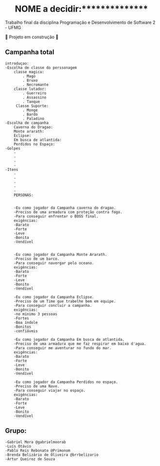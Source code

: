 <h1 align="center"> NOME a decidir:**************</h1>
Trabalho final da disciplina Programação e Desenvolvimento de Software 2 - UFMG

:construction: Projeto em construção :construction:
## Campanha total 
    introduçao:
    -Escolha de classe do perssonagem
        classe magica:
            . Mago
            . Bruxo
            . Necromante
        classe lutador:
            . Guerreiro
            . Assassino
            . Tanque
         Classe Suporte:
            . Monge
            . Bardo 
            . Paladino
    -Escolha de campanha
        Caverna do Dragao:
        Monte ararath:
        Eclipse:
        Em busca de atlantida:
        Perdidos no Espaço:
    -Golpes
        -
        -
        -
        -
    -Itens
        -
        -
        -
        -
        -
        PERSONAS:


        -Eu como jogador da Campanha caverna do dragao.
        -Preciso de uma armadura com proteção contra fogo.
        -Para conseguir enfrentar o BOSS final.
        exigências:
        -Barato
        -Forte 
        -Leve
        -Bonita
        -Vendível


        -Eu como jogador da Campanha Monte Ararath.
        -Preciso de um barco.
        -Para conseguir navergar pelo oceano.
        exigências:
        -Barato
        -Forte 
        -Leve
        -Bonito
        -Vendível  

        -Eu como jogador da Campanha Eclipse.
        -Preciso de um Time que trabelhe bem em equipe.
        -Para conseguir concluir a campanha.
        exigências:
        -no minimo 3 pessoas
        -Fortes 
        -Boa índole
        -Bonitos
        -confiáveis 

        -Eu como jogador da Campanha Em busca de atlantida.
        -Preciso de uma armadura que me faz respirar em baixo d'agua.
        -Para conseguir me aventurar no fundo do mar.
        exigências:
        -Barato
        -Forte 
        -Leve
        -Bonito
        -Vendível

        -Eu como jogador da Campanha Perdidos no espaço.
        -Preciso de uma Nave.
        -Para conseguir viajar no espaço.
        exigências:
        -Barato
        -Forte 
        -Leve
        -Bonito
        -Vendível
        
## Grupo:
    -Gabriel Mora @gabrielmoorab
    -Luís Otávio
    -Pablo Reis Rebonato @Primonom
    -Brenda Belizário de Oliveira @brrbelizario
    -Artur Queiroz de Souza
        

    
  
